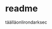 # readme
täälläonIirondarksec

<!---
BestoEpe/BestoEpe is a ✨ autisti ✨ this is our project super mega ukltareaAILHLSDKUGALIYFG
--->
